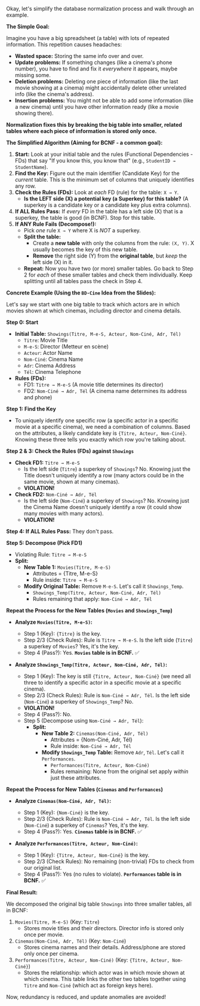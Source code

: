 Okay, let's simplify the database normalization process and walk through an example.

**The Simple Goal:**

Imagine you have a big spreadsheet (a table) with lots of repeated information. This repetition causes headaches:

*   **Wasted space:** Storing the same info over and over.
*   **Update problems:** If something changes (like a cinema's phone number), you have to find and fix it *everywhere* it appears, maybe missing some.
*   **Deletion problems:** Deleting one piece of information (like the last movie showing at a cinema) might accidentally delete other unrelated info (like the cinema's address).
*   **Insertion problems:** You might not be able to add some information (like a new cinema) until you have other information ready (like a movie showing there).

**Normalization fixes this by breaking the big table into smaller, related tables where each piece of information is stored only once.**

**The Simplified Algorithm (Aiming for BCNF - a common goal):**

1.  **Start:** Look at your initial table and the rules (Functional Dependencies - FDs) that say "If you know this, you know that" (e.g., `StudentID → StudentName`).
2.  **Find the Key:** Figure out the main identifier (Candidate Key) for the *current* table. This is the minimum set of columns that uniquely identifies any row.
3.  **Check the Rules (FDs):** Look at *each* FD (rule) for the table: `X → Y`.
    *   **Is the LEFT side (X) a potential key (a Superkey) for this table?** (A superkey is a candidate key or a candidate key plus extra columns).
4.  **If ALL Rules Pass:** If *every* FD in the table has a left side (X) that is a superkey, the table is good (in BCNF). Stop for this table.
5.  **If ANY Rule Fails (Decompose!):**
    *   Pick *one* rule `X → Y` where X is *NOT* a superkey.
    *   **Split the table:**
        *   Create a **new table** with only the columns from the rule: `(X, Y)`. X usually becomes the key of this new table.
        *   **Remove** the right side (Y) from the **original table**, but *keep* the left side (X) in it.
    *   **Repeat:** Now you have two (or more) smaller tables. Go back to Step 2 for *each* of these smaller tables and check them individually. Keep splitting until all tables pass the check in Step 4.

**Concrete Example (Using the `BD-Cine` Idea from the Slides):**

Let's say we start with one big table to track which actors are in which movies shown at which cinemas, including director and cinema details.

**Step 0: Start**

*   **Initial Table:** `Showings(Titre, M-e-S, Acteur, Nom-Ciné, Adr, Tél)`
    *   `Titre`: Movie Title
    *   `M-e-S`: Director (Metteur en scène)
    *   `Acteur`: Actor Name
    *   `Nom-Ciné`: Cinema Name
    *   `Adr`: Cinema Address
    *   `Tél`: Cinema Telephone
*   **Rules (FDs):**
    *   FD1: `Titre → M-e-S` (A movie title determines its director)
    *   FD2: `Nom-Ciné → Adr, Tél` (A cinema name determines its address and phone)

**Step 1: Find the Key**

*   To uniquely identify one specific row (a specific actor in a specific movie at a specific cinema), we need a combination of columns. Based on the attributes, a likely candidate key is `{Titre, Acteur, Nom-Ciné}`. Knowing these three tells you exactly which row you're talking about.

**Step 2 & 3: Check the Rules (FDs) against `Showings`**

*   **Check FD1:** `Titre → M-e-S`
    *   Is the left side (`Titre`) a superkey of `Showings`? No. Knowing just the Title doesn't uniquely identify a row (many actors could be in the same movie, shown at many cinemas).
    *   **VIOLATION!**
*   **Check FD2:** `Nom-Ciné → Adr, Tél`
    *   Is the left side (`Nom-Ciné`) a superkey of `Showings`? No. Knowing just the Cinema Name doesn't uniquely identify a row (it could show many movies with many actors).
    *   **VIOLATION!**

**Step 4: If ALL Rules Pass:** They don't pass.

**Step 5: Decompose (Pick FD1)**

*   Violating Rule: `Titre → M-e-S`
*   **Split:**
    *   **New Table 1:** `Movies(Titre, M-e-S)`
        *   Attributes = {Titre, M-e-S}
        *   Rule inside: `Titre → M-e-S`
    *   **Modify Original Table:** Remove `M-e-S`. Let's call it `Showings_Temp`.
        *   `Showings_Temp(Titre, Acteur, Nom-Ciné, Adr, Tél)`
        *   Rules remaining that apply: `Nom-Ciné → Adr, Tél`

**Repeat the Process for the New Tables (`Movies` and `Showings_Temp`)**

*   **Analyze `Movies(Titre, M-e-S)`:**
    *   Step 1 (Key): `{Titre}` is the key.
    *   Step 2/3 (Check Rules): Rule is `Titre → M-e-S`. Is the left side (`Titre`) a superkey of `Movies`? Yes, it's the key.
    *   Step 4 (Pass?): Yes. **`Movies` table is in BCNF.** ✅

*   **Analyze `Showings_Temp(Titre, Acteur, Nom-Ciné, Adr, Tél)`:**
    *   Step 1 (Key): The key is still `{Titre, Acteur, Nom-Ciné}` (we need all three to identify a specific actor in a specific movie at a specific cinema).
    *   Step 2/3 (Check Rules): Rule is `Nom-Ciné → Adr, Tél`. Is the left side (`Nom-Ciné`) a superkey of `Showings_Temp`? No.
    *   **VIOLATION!**
    *   Step 4 (Pass?): No.
    *   Step 5 (Decompose using `Nom-Ciné → Adr, Tél`):
        *   **Split:**
            *   **New Table 2:** `Cinemas(Nom-Ciné, Adr, Tél)`
                *   Attributes = {Nom-Ciné, Adr, Tél}
                *   Rule inside: `Nom-Ciné → Adr, Tél`
            *   **Modify `Showings_Temp` Table:** Remove `Adr`, `Tél`. Let's call it `Performances`.
                *   `Performances(Titre, Acteur, Nom-Ciné)`
                *   Rules remaining: None from the original set apply *within* just these attributes.

**Repeat the Process for New Tables (`Cinemas` and `Performances`)**

*   **Analyze `Cinemas(Nom-Ciné, Adr, Tél)`:**
    *   Step 1 (Key): `{Nom-Ciné}` is the key.
    *   Step 2/3 (Check Rules): Rule is `Nom-Ciné → Adr, Tél`. Is the left side (`Nom-Ciné`) a superkey of `Cinemas`? Yes, it's the key.
    *   Step 4 (Pass?): Yes. **`Cinemas` table is in BCNF.** ✅

*   **Analyze `Performances(Titre, Acteur, Nom-Ciné)`:**
    *   Step 1 (Key): `{Titre, Acteur, Nom-Ciné}` is the key.
    *   Step 2/3 (Check Rules): No remaining (non-trivial) FDs to check from our original list.
    *   Step 4 (Pass?): Yes (no rules to violate). **`Performances` table is in BCNF.** ✅

**Final Result:**

We decomposed the original big table `Showings` into three smaller tables, all in BCNF:

1.  `Movies(Titre, M-e-S)` (Key: `Titre`)
    *   Stores movie titles and their directors. Director info is stored only once per movie.
2.  `Cinemas(Nom-Ciné, Adr, Tél)` (Key: `Nom-Ciné`)
    *   Stores cinema names and their details. Address/phone are stored only once per cinema.
3.  `Performances(Titre, Acteur, Nom-Ciné)` (Key: `{Titre, Acteur, Nom-Ciné}`)
    *   Stores the relationship: which actor was in which movie shown at which cinema. This table links the other two tables together using `Titre` and `Nom-Ciné` (which act as foreign keys here).

Now, redundancy is reduced, and update anomalies are avoided!

